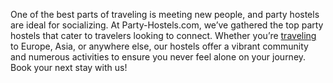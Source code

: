 One of the best parts of traveling is meeting new people, and party hostels are ideal for socializing. At Party-Hostels.com, we’ve gathered the top party hostels that cater to travelers looking to connect. Whether you’re <a href="https://party-hostels.com/">traveling</a> to Europe, Asia, or anywhere else, our hostels offer a vibrant community and numerous activities to ensure you never feel alone on your journey. Book your next stay with us!
